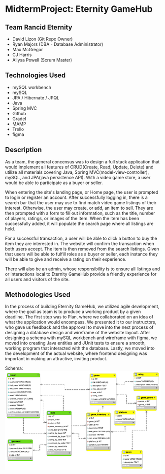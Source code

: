 # MidtermProject: Eternity GameHub

## Team Rancid Eternity
+ David Lizon (Git Repo Owner)
+ Ryan Majors (DBA - Database Administrator)
+ Max McGregor
+ CJ Harris
+ Allysa Powell (Scrum Master)

## Technologies Used
+ mySQL workbench
+ mySQL
+ JPA / Hibernate / JPQL
+ Java
+ Spring MVC
+ Github
+ Gradel
+ MAMP
+ Trello
+ figma

## Description
As a team, the general concensus was to design a full stack application that would implement all features of CRUD(Create, Read, Update, Delete) and utilize all materials covering Java, Spring MVC(model-view-controller), mySQL, and JPA(java persistence API). With a video game store, a user would be able to participate as a buyer or seller.

When entering the site's landing page, or Home page, the user is prompted to login or register an account. After successfully logging in, there is a search bar that the user may use to find match video game listings of their interest. Otherwise, the user may create, or add, an item to sell. They are then prompted with a form to fill out information, such as the title, number of players, ratings, or images of the item. When the item has been successfully added, it will populate the search page where all listings are held.

For a successful transaction, a user will be able to click a button to buy the item they are interested in. The website will confirm the transaction when both users accept. The item is then removed from the search listings. Given that users will be able to fulfill roles as a buyer or seller, each instance they will be able to give and receive a rating on their experience.

There will also be an admin, whose responsibility is to ensure all listings and or interactions local to Eternity GameHub provide a friendly experience for all users and visitors of the site.

## Methodologies Used
In the process of building Eternity GameHub, we utilized agile development, where the goal as team is to produce a working product by a given deadline. The first step was to Plan, where we collaborated on an idea of what the application would encompass. We presented it to our instructors, who gave us feedback and the approval to move into the next process of designing a database design and wireframe of the website layout. After designing a schema with mySQL workbench and wireframe with figma, we moved into creating Java entities and JUnit tests to ensure a smooth, working program that interacted with the database. Lastly, we moved into the development of the actual website, where frontend designing was important in making an attractive, inviting product.

Schema:
![alt text](https://github.com/DavidLizon/MidtermProject/blob/main/DB/regh_schema.png) 
